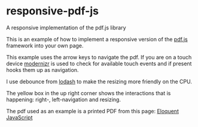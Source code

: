 # responsive-pdf-js
A responsive implementation of the pdf.js library

This is an example of how to implement a responsive version of the [pdf.js](https://mozilla.github.io/pdf.js/) framework into your own page.

This example uses the arrow keys to navigate the pdf. If you are on a touch device [modernizr](http://modernizr.com/) is used to check for available touch events and if present hooks them up as navigation.

I use debounce from [lodash](https://lodash.com/) to make the resizing more friendly on the CPU.

The yellow box in the up right corner shows the interactions that is happening: right-, left-navigation and resizing.

The pdf used as an example is a printed PDF from this page: [Eloquent JavaScript](http://eloquentjavascript.net/00_intro.html)
